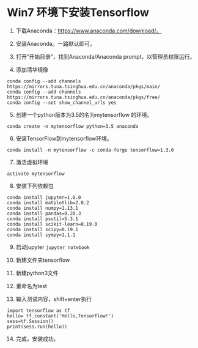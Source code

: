 # Win7 环境下安装Tensorflow

1. 下载Anaconda：https://www.anaconda.com/download/。

2. 安装Anaconda。一路默认即可。

3. 打开“开始目录”，找到Anaconda/Anaconda prompt，以管理员权限运行。

4. 添加清华镜像
```
conda config --add channels https://mirrors.tuna.tsinghua.edu.cn/anaconda/pkgs/main/
conda config --add channels https://mirrors.tuna.tsinghua.edu.cn/anaconda/pkgs/free/
conda config --set show_channel_urls yes
```

5. 创建一个python版本为3.5的名为mytensorflow 的环境。

```conda create -n mytensorflow python=3.5 anaconda```

6. 安装TensorFlow到mytensorflow环境。

```conda install -n mytensorflow -c conda-forge tensorflow=1.3.0```

7. 激活虚拟环境

```activate mytensorflow ```

8. 安装下列依赖包
```
conda install jupyter=1.0.0
conda install matplotlib=2.0.2
conda install numpy=1.13.1
conda install pandas=0.20.3
conda install psutil=5.3.1
conda install scikit-learn=0.19.0
conda install scipy=0.19.1
conda install sympy=1.1.1
```

9. 启动jupyter
```jupyter notebook```

10. 新建文件夹tensorflow

11. 新建python3文件

12. 重命名为test

13. 输入测试内容，shift+enter执行
```
import tensorflow as tf
hello= tf.constant('Hello,Tensorflow!')
sess=tf.Session()
print(sess.run(hello))
```

14. 完成，安装成功。
